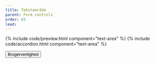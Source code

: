 ```yaml
---
title: Tekstområde
parent: Form controls
order: 03
lead: 
---
```


{% include code/preview.html component="text-area" %}
{% include code/accordion.html component="text-area" %}
<div class="accordion-bordered accordion-docs">
  <button class="button-unstyled accordion-button"
      aria-expanded="true" aria-controls="text-area-docs">
    Brugervenlighed
  </button>
  <div id="text-area-docs" aria-hidden="false" class="accordion-content">
  
  </div>
</div>
